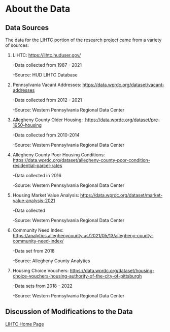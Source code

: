 # About the Data

## Data Sources
The data for the LIHTC portion of the research project came from a variety of sources:
1. LIHTC: https://lihtc.huduser.gov/

   -Data collected from 1987 - 2021
   
   -Source: HUD LIHTC Database
 
 
2. Pennsylvania Vacant Addresses: https://data.wprdc.org/dataset/vacant-addresses

    -Data collected from 2012 - 2021
    
    -Source: Western Pennsylvania Regional Data Center


3. Allegheny County Older Housing:  https://data.wprdc.org/dataset/pre-1950-housing

    -Data collected from 2010-2014

    -Source: Western Pennsylvania Regional Data Center
    
    
4. Allegheny County Poor Housing Conditions: https://data.wprdc.org/dataset/allegheny-county-poor-condition-residential-parcel-rates

     -Data collected in 2016
     
     -Source: Western Pennsylvania Regional Data Center
     
     
5. Housing Market Value Analysis: https://data.wprdc.org/dataset/market-value-analysis-2021

      -Data collected
      
      -Source: Western Pennsylvania Regional Data Center
      
      
6. Community Need Index: https://analytics.alleghenycounty.us/2021/05/13/allegheny-county-community-need-index/

      -Data set from 2018
      
      -Source: Allegheny County Analytics
      
      
7. Housing Choice Vouchers: https://data.wprdc.org/dataset/housing-choice-vouchers-housing-authority-of-the-city-of-pittsburgh

      -Data sets from 2018 - 2022
      
      -Source: Western Pennsylvania Regional Data Center

## Discussion of Modifications to the Data


[LIHTC Home Page](https://pcrgdatafellows.github.io/Summer-Research-Project/LIHTC.html)
